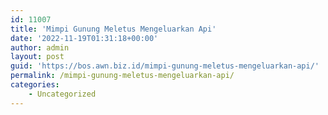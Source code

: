 ```yaml
---
id: 11007
title: 'Mimpi Gunung Meletus Mengeluarkan Api'
date: '2022-11-19T01:31:18+00:00'
author: admin
layout: post
guid: 'https://bos.awn.biz.id/mimpi-gunung-meletus-mengeluarkan-api/'
permalink: /mimpi-gunung-meletus-mengeluarkan-api/
categories:
    - Uncategorized
---
```


